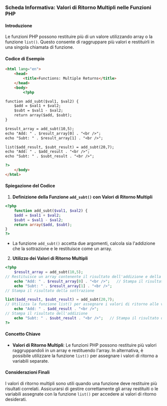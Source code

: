 ### Scheda Informativa: Valori di Ritorno Multipli nelle Funzioni PHP
#### Introduzione
Le funzioni PHP possono restituire più di un valore utilizzando array o la funzione `list()`. Questo consente di raggruppare più valori e restituirli in una singola chiamata di funzione.
#### Codice di Esempio
```html
<html lang="en">
	<head>
		<title>Functions: Multiple Returns</title>
	</head>
	<body>
		<?php

function add_subt($val1, $val2) {
	$add = $val1 + $val2;
	$subt = $val1 - $val2;
	return array($add, $subt);
}

$result_array = add_subt(10,5);
echo "Add: " . $result_array[0] . "<br />";
echo "Subt: " . $result_array[1] . "<br />";

list($add_result, $subt_result) = add_subt(20,7);
echo "Add: " . $add_result . "<br />";
echo "Subt: " . $subt_result . "<br />";

?>
	</body>
</html>
```
#### Spiegazione del Codice
1. **Definizione della Funzione `add_subt()` con Valori di Ritorno Multipli**
```php
<?php
    function add_subt($val1, $val2) {
	$add = $val1 + $val2;
	$subt = $val1 - $val2;
	return array($add, $subt);
}
?>
```
- La funzione `add_subt()` accetta due argomenti, calcola sia l'addizione che la sottrazione e le restituisce come un array.
2. **Utilizzo dei Valori di Ritorno Multipli**
```php
<?php
    $result_array = add_subt(10,5);
// Restituisce un array contenente il risultato dell'addizione e della sottrazione
    echo "Add: " . $result_array[0] . "<br />";   // Stampa il risultato dell'addizione
    echo "Subt: " . $result_array[1] . "<br />";
// Stampa il risultato della sottrazione

list($add_result, $subt_result) = add_subt(20,7);
// Utilizza la funzione list() per assegnare i valori di ritorno alle variabili
    echo "Add: " . $add_result . "<br />";
// Stampa il risultato dell'addizione
    echo "Subt: " . $subt_result . "<br />";   // Stampa il risultato della sottrazione
?>
```
#### Concetto Chiave
- **Valori di Ritorno Multipli**: Le funzioni PHP possono restituire più valori raggruppandoli in un array e restituendo l'array. In alternativa, è possibile utilizzare la funzione `list()` per assegnare i valori di ritorno a variabili separate.
#### Considerazioni Finali
I valori di ritorno multipli sono utili quando una funzione deve restituire più risultati correlati. Assicurarsi di gestire correttamente gli array restituiti o le variabili assegnate con la funzione `list()` per accedere ai valori di ritorno desiderati.